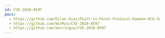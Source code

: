 ```yaml
---
id: CVE-2020-8597
pocs:
  - https://github.com/Dilan-Diaz/Point-to-Point-Protocol-Daemon-RCE-Vulnerability-CVE-2020-8597-
  - https://github.com/WinMin/CVE-2020-8597
  - https://github.com/marcinguy/CVE-2020-8597
---
```

